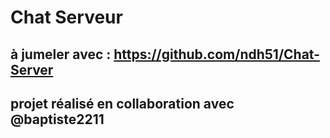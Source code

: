 # Chat Serveur

## à jumeler avec : https://github.com/ndh51/Chat-Server

## projet réalisé en collaboration avec @baptiste2211
